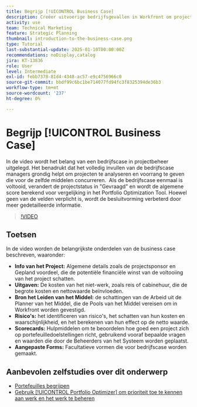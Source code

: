 ```yaml
---
title: Begrijp [!UICONTROL Business Case]
description: Creëer uitvoerige bedrijfsgevallen in Workfront om projecten voorrang te geven door gedetailleerde projectinformatie, uitgaven, arbeids en risicoanalyse, scorecards, en douaneformulieren voor geïnformeerd portefeuillebeheer te omvatten.
activity: use
team: Technical Marketing
feature: Strategic Planning
thumbnail: introduction-to-the-business-case.png
type: Tutorial
last-substantial-update: 2025-01-10T00:00:00Z
recommendations: noDisplay,catalog
jira: KT-13836
role: User
level: Intermediate
exl-id: febb7378-81d4-4348-ac57-e9c4756966c0
source-git-commit: bbdf99c6bc1be714077fd94fc3f8325394de36b3
workflow-type: tm+mt
source-wordcount: '237'
ht-degree: 0%

---
```


# Begrijp [!UICONTROL Business Case]

In de video wordt het belang van een bedrijfscase in projectbeheer uitgelegd. Het benadrukt dat het volledig invullen van de bedrijfscase managers grondig helpt om projecten te analyseren en voorrang te geven die voor de zelfde middelen concurreren. &#x200B; Als de bedrijfscase eenmaal is voltooid, verandert de projectstatus in &quot;Gevraagd&quot; en wordt de algemene score berekend voor vergelijking in het Portfolio Optimization Tool. &#x200B; Hoewel geen van de velden verplicht is, wordt de besluitvorming verbeterd door meer gedetailleerde informatie. &#x200B;

>[!VIDEO](https://video.tv.adobe.com/v/3442843/?quality=12&learn=on&enablevpops=1)

## Toetsen

In de video worden de belangrijkste onderdelen van de business case beschreven, waaronder:

* **Info van het Project:** Algemene details zoals de projectsponsor en Gepland voordeel, die de potentiële financiële winst van de voltooiing van het project schatten. &#x200B;
* **Uitgaven:** De kosten van het niet-werk, zoals reis of cabinehuur, die de begrote kosten en nettowaarde beïnvloeden. &#x200B;
* **Bron het Leiden van het Middel:** de schattingen van de Arbeid uit de Planner van het Middel, die de Pools van het Middel vereisen om in Workfront worden gevestigd. &#x200B;
* **Risico&#39;s:** het identificeren van risico&#39;s, het schatten van hun kosten en waarschijnlijkheid, en het berekenen van hun effect op de netto waarde. &#x200B;
* **Scorecards:** Hulpmiddelen om te beoordelen hoe goed een project zich op portefeuilledoelstellingen richt, gebruikend vooraf bepaalde vragen en waarden die door de Beheerders van het Systeem worden geplaatst. &#x200B;
* **Aangepaste Forms:** Facultatieve vormen die voor bedrijfscase worden gemaakt. &#x200B;


## Aanbevolen zelfstudies over dit onderwerp

* [Portefeuilles begrijpen](/help/portfolios-and-programs/overview-of-adobe-workfront-portfolios.md)
* [Gebruik [!UICONTROL Portfolio Optimizer] om prioriteit toe te kennen aan werk en het werk te beheren](/help/portfolios-and-programs/prioritize-and-manage-work-with-portfolios.md)

